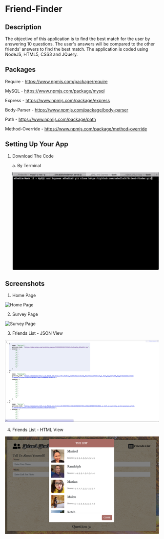 # Friend-Finder

## Description
The objective of this application is to find the best match for the user by answering 10 questions. The user's answers will be compared to the other friends' answers to find the best match. The application is coded using NodeJS, HTML5, CSS3 and JQuery.

## Packages

Require - https://www.npmjs.com/package/require

MySQL - https://www.npmjs.com/package/mysql

Express - https://www.npmjs.com/package/express

Body-Parser - https://www.npmjs.com/package/body-parser

Path - https://www.npmjs.com/package/path

Method-Override - https://www.npmjs.com/package/method-override

## Setting Up Your App

1. Download The Code 

	a. By Terminal
	
	![Downloading Via Terminal](images/dlTerminal.png)
	
	<!--b. Through GitHub
	
	<img src="images/dlTerminal.png" alt="Download via Terminal">-->

## Screenshots

1. Home Page

![Home Page](images/homepage.png)

2. Survey Page

![Survey Page](images/survey.png)

3. Friends List - JSON View

![JSON View](images/jsonView.png)

4. Friends List - HTML View

![HTML View](images/htmlView.png)
